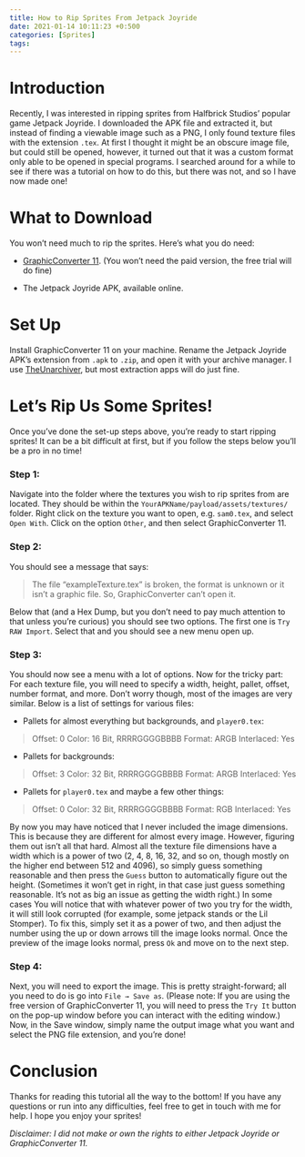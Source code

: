 ```yaml
---
title: How to Rip Sprites From Jetpack Joyride
date: 2021-01-14 10:11:23 +0:500
categories: [Sprites]
tags:
---
```


# Introduction
Recently, I was interested in ripping sprites from Halfbrick Studios’ popular game Jetpack Joyride. I downloaded the APK file and extracted it, but instead of finding a viewable image such as a PNG, I only found texture files with the extension `.tex`. At first I thought it might be an obscure image file, but could still be opened, however, it turned out that it was a custom format only able to be opened in special programs. I searched around for a while to see if there was a tutorial on how to do this, but there was not, and so I have now made one!

# What to Download
You won’t need much to rip the sprites. Here’s what you do need:

- [GraphicConverter 11](https://www.lemkesoft.info/newsletter/graphicconverter_en_2019.html). (You won’t need the paid version, the free trial will do fine)

- The Jetpack Joyride APK, available online.

# Set Up
Install GraphicConverter 11 on your machine. Rename the Jetpack Joyride APK’s extension from `.apk` to `.zip`, and open it with your archive manager. I use [TheUnarchiver](https://theunarchiver.com/), but most extraction apps will do just fine.

# Let’s Rip Us Some Sprites!
Once you’ve done the set-up steps above, you’re ready to start ripping sprites! It can be a bit difficult at first, but if you follow the steps below you’ll be a pro in no time!

### Step 1:
Navigate into the folder where the textures you wish to rip sprites from are located. They should be within the `YourAPKName/payload/assets/textures/` folder. Right click on the texture you want to open, e.g. `sam0.tex`, and select `Open With`. Click on the option `Other`, and then select GraphicConverter 11. 

### Step 2:
You should see a message that says:
> The file “exampleTexture.tex” is broken, the format is unknown or it
> isn’t a graphic file. So, GraphicConverter can’t open it.

Below that (and a Hex Dump, but you don’t need to pay much attention to that unless you’re curious) you should see two options. The first one is `Try RAW Import`. Select that and you should see a new menu open up.

### Step 3:
You should now see a menu with a lot of options.
Now for the tricky part: For each texture file, you will need to specify a width, height, pallet, offset, number format, and more. Don’t worry though, most of the images are very similar. Below is a list of settings for various files:

- Pallets for almost everything but backgrounds, and `player0.tex`:
> Offset: 0
> Color: 16 Bit, RRRRGGGGBBBB
> Format: ARGB
> Interlaced: Yes
- Pallets for backgrounds:
> Offset: 3
> Color: 32 Bit, RRRRGGGGBBBB
> Format: ARGB
> Interlaced: Yes
- Pallets for `player0.tex` and maybe a few other things:
> Offset: 0
> Color: 32 Bit, RRRRGGGGBBBB
> Format: RGB
> Interlaced: Yes

By now you may have noticed that I never included the image dimensions. This is because they are different for almost every image. However, figuring them out isn’t all that hard. Almost all the texture file dimensions have a width which is a power of two (2, 4, 8, 16, 32, and so on, though mostly on the higher end between 512 and 4096), so simply guess something reasonable and then press the `Guess` button to automatically figure out the height. (Sometimes it won’t get in right, in that case just guess something reasonable. It’s not as big an issue as getting the width right.) In some cases You will notice that with whatever power of two you try for the width, it will still look corrupted (for example, some jetpack stands or the Lil Stomper). To fix this, simply set it as a power of two, and then adjust the number using the up or down arrows till the image looks normal. Once the preview of the image looks normal, press `Ok` and move on to the next step.

### Step 4:
Next, you will need to export the image. This is pretty straight-forward; all you need to do is go into `File → Save as`. (Please note: If you are using the free version of GraphicConverter 11, you will need to press the `Try It` button on the pop-up window before you can interact with the editing window.) Now, in the Save window, simply name the output image what you want and select the PNG file extension, and you’re done!

# Conclusion
Thanks for reading this tutorial all the way to the bottom! If you have any questions or run into any difficulties, feel free to get in touch with me for help. I hope you enjoy your sprites!

_Disclaimer: I did not make or own the rights to either Jetpack Joyride or GraphicConverter 11._
